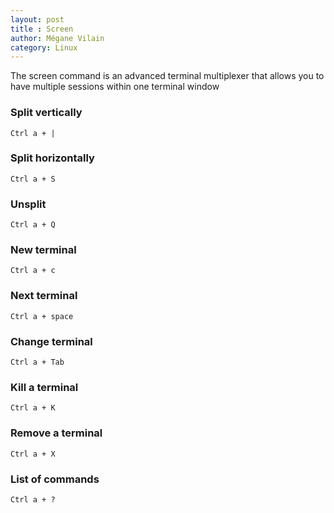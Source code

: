 ```yaml
---
layout: post
title : Screen
author: Mégane Vilain
category: Linux
---
```


The screen command is an advanced terminal multiplexer that allows you to have multiple sessions within one terminal window

### Split vertically
```
Ctrl a + |
```

### Split horizontally
```
Ctrl a + S
```

### Unsplit
```
Ctrl a + Q
```

### New terminal
```
Ctrl a + c
```

### Next terminal
```
Ctrl a + space
```

### Change terminal
```
Ctrl a + Tab
```

### Kill a terminal
```
Ctrl a + K
```

### Remove a terminal 
```
Ctrl a + X
```

### List of commands
```
Ctrl a + ?
```
